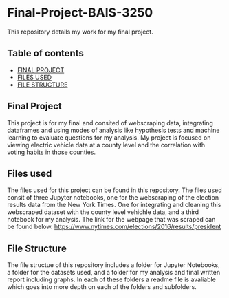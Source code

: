 # Final-Project-BAIS-3250
This repository details my work for my final project.


## Table of contents
- [FINAL PROJECT](#Final-Project)
- [FILES USED](#files-used)
- [FILE STRUCTURE](#file-structure)


## Final Project
This project is for my final and consited of webscraping data, integrating dataframes and using modes of analysis like hypothesis tests and machine learning to evaluate questions for my analysis. My project is focused on viewing electric vehicle data at a county level and the correlation with voting habits in those counties.

## Files used 
The files used for this project can be found in this repository. The files used consit of three Jupyter notebooks, one for the webscraping of the election results data from the New York Times. One for integrating and cleaning this webscraped dataset with the county level vehichle data, and a third notebook for my analysis. The link for the webpage that was scraped can be found below.
https://www.nytimes.com/elections/2016/results/president

## File Structure
The file structue of this repository includes a folder for Jupyter Notebooks, a folder for the datasets used, and a folder for my analysis and final written report including graphs. In each of these folders a readme file is avaliable which goes into more depth on each of the folders and subfolders.
